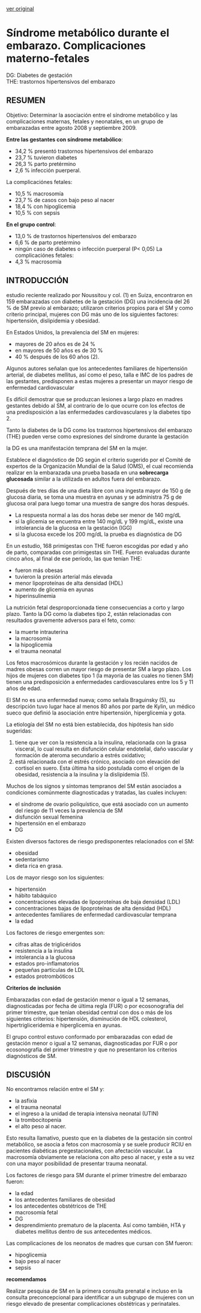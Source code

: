 [ver original](/docs/documentacion/Sindrome_metabólico_durante_el_embarazo_Complicaciones_materno-fetales.md)

# Síndrome metabólico durante el embarazo. Complicaciones materno-fetales


DG: Diabetes de gestación  
THE: trastornos hipertensivos del embarazo
## RESUMEN

Objetivo: Determinar la asociación entre el síndrome metabólico y las complicaciones maternas, fetales y neonatales, en un grupo de embarazadas entre agosto 2008 y septiembre 2009.

**Entre las gestantes con síndrome metabólico**:
- 34,2 % presentó trastornos hipertensivos del embarazo
- 23,7 % tuvieron diabetes
- 26,3 % parto pretérmino
- 2,6 % infección puerperal.

La complicaciónes fetales:
- 10,5 % macrosomía
- 23,7 % de casos con bajo peso al nacer
- 18,4 % con hipoglicemia 
- 10,5 % con sepsis

**En el grupo control**:
- 13,0 % de trastornos hipertensivos del embarazo
- 6,6 % de parto pretérmino
- ningún caso de diabetes o infección puerperal (P< 0,05)
La complicaciónes fetales:
- 4,3 % macrosomía  

## INTRODUCCIÓN

 estudio reciente realizado por Noussitou y col. (1) en Suiza, encontraron en 159 embarazadas con diabetes de la gestación (DG) una incidencia del 26 % de SM previo al embarazo; utilizaron criterios propios para el SM y como criterio principal, mujeres con DG más uno de los siguientes factores: hipertensión, dislipidemia y obesidad. 

En Estados Unidos, la prevalencia del SM en mujeres:
- mayores de 20 años es de 24 %
- en mayores de 50 años es de 30 %
- 40 % después de los 60 años (2).

Algunos autores señalan que los antecedentes familiares de hipertensión arterial, de diabetes mellitus, así como el peso, talla e IMC de los padres de las gestantes, predisponen a estas mujeres a presentar un mayor riesgo de enfermedad cardiovascular

Es difícil demostrar que se produzcan lesiones a largo plazo en madres gestantes debido al SM, al contrario de lo que ocurre con los efectos de una predisposición a las enfermedades cardiovasculares y la diabetes tipo 2.

Tanto la diabetes de la DG como los trastornos hipertensivos del embarazo (THE) pueden verse como expresiones del síndrome durante la gestación

la DG es una manifestación temprana del SM en la mujer.

Establece el diagnóstico de DG según el criterio sugerido por el Comité de expertos de la Organización Mundial de la Salud (OMS), el cual recomienda realizar en la embarazada una prueba basada en una **sobrecarga glucosada** similar a la utilizada en adultos fuera del embarazo.

Después de tres días de una dieta libre con una ingesta mayor de 150 g de glucosa diaria, se toma una muestra en ayunas y se administra 75 g de glucosa oral para luego tomar una muestra de sangre dos horas después.
- La respuesta normal a las dos horas debe ser menor de 140 mg/dL
- si la glicemia se encuentra entre 140 mg/dL y 199 mg/dL, existe una intolerancia de la glucosa en la gestación (IGG)
- si la glucosa excede los 200 mg/dL la prueba es diagnóstica de DG

En un estudio, 168 primigestas con THE fueron escogidas por edad y año de parto, comparadas con primigestas sin THE. Fueron evaluadas durante cinco años, al final de ese período, las que tenían THE:
- fueron más obesas
- tuvieron la presión arterial más elevada
- menor lipoproteínas de alta densidad (HDL)
- aumento de glicemia en ayunas
- hiperinsulinemia

La nutrición fetal desproporcionada tiene consecuencias a corto y largo plazo.
Tanto la DG como la diabetes tipo 2, están relacionadas con resultados gravemente adversos para el feto, como:
- la muerte intrauterina
- la macrosomía
- la hipoglicemia
- el trauma neonatal

Los fetos macrosómicos durante la gestación y los recién nacidos de madres obesas corren un mayor riesgo de presentar SM a largo plazo.
Los hijos de mujeres con diabetes tipo 1 (la mayoría de las cuales no tienen SM) tienen una predisposición a enfermedades cardiovasculares entre los 5 y 11 años de edad.

El SM no es una enfermedad nueva; como señala Braguinsky (5), su descripción tuvo lugar hace al menos 80 años por parte de Kylin, un médico sueco que definió la asociación entre hipertensión, hiperglicemia y gota. 

La etiología del SM no está bien establecida, dos hipótesis han sido sugeridas:
1. tiene que ver con la resistencia a la insulina, relacionada con la grasa visceral, lo cual resulta en disfunción celular endotelial, daño vascular y formación de ateroma secundario a estrés oxidativo;
2. está relacionada con el estrés crónico, asociado con elevación del cortisol en suero. Esta última ha sido postulada como el origen de la obesidad, resistencia a la insulina y la dislipidemia (5).

Muchos de los signos y síntomas tempranos del SM están asociados a condiciones comúnmente diagnosticadas y tratadas, las cuales incluyen:
- el síndrome de ovario poliquístico, que está asociado con un aumento del riesgo de 11 veces la prevalencia de SM
- disfunción sexual femenina
- hipertensión en el embarazo
- DG 

Existen diversos factores de riesgo predisponentes relacionados con el SM:
- obesidad
- sedentarismo
- dieta rica en grasa.

Los de mayor riesgo son los siguientes:
- hipertensión
- hábito tabáquico
- concentraciones elevadas de lipoproteínas de baja densidad (LDL)
- concentraciones bajas de lipoproteínas de alta densidad (HDL)
- antecedentes familiares de enfermedad cardiovascular temprana
- la edad

Los factores de riesgo emergentes son:
- cifras altas de triglicéridos
- resistencia a la insulina
- intolerancia a la glucosa
- estados pro-inflamatorios
- pequeñas partículas de LDL
- estados protrombóticos

**Criterios de inclusión**

Embarazadas con edad de gestación menor o igual a 12 semanas, diagnosticadas por fecha de última regla (FUR) o por ecosonografía del primer trimestre, que tenían obesidad central con dos o más de los siguientes criterios: hipertensión, disminución de HDL colesterol, hipertrigliceridemia e hiperglicemia en ayunas.

El grupo control estuvo conformado por embarazadas con edad de gestación menor o igual a 12 semanas, diagnosticadas por FUR o por ecosonografía del primer trimestre y que no presentaron los criterios diagnósticos de SM.

## DISCUSIÓN

No encontramos relación entre el SM y:
- la asfixia
- el trauma neonatal
- el ingreso a la unidad de terapia intensiva neonatal (UTIN)
- la trombocitopenia
- el alto peso al nacer.

Esto resulta llamativo, puesto que en la diabetes de la gestación sin control metabólico, se asocia a fetos con macrosomía y se suele producir RCIU en pacientes diabéticas pregestacionales, con afectación vascular. La macrosomía obviamente se relaciona con alto peso al nacer, y este a su vez con una mayor posibilidad de presentar trauma neonatal.

Los factores de riesgo para SM durante el primer trimestre del embarazo fueron:
- la edad
- los antecedentes familiares de obesidad
- los antecedentes obstétricos de THE
- macrosomía fetal
- DG
- desprendimiento prematuro de la placenta.
Así como también, HTA y diabetes mellitus dentro de sus antecedentes médicos.

Las complicaciones de los neonatos de madres que cursan con SM fueron:
- hipoglicemia
- bajo peso al nacer
- sepsis

**recomendamos**

Realizar pesquisa de SM en la primera consulta prenatal e incluso en la consulta preconcepcional para identificar a un subgrupo de mujeres con un riesgo elevado de presentar complicaciones obstétricas y perinatales.
